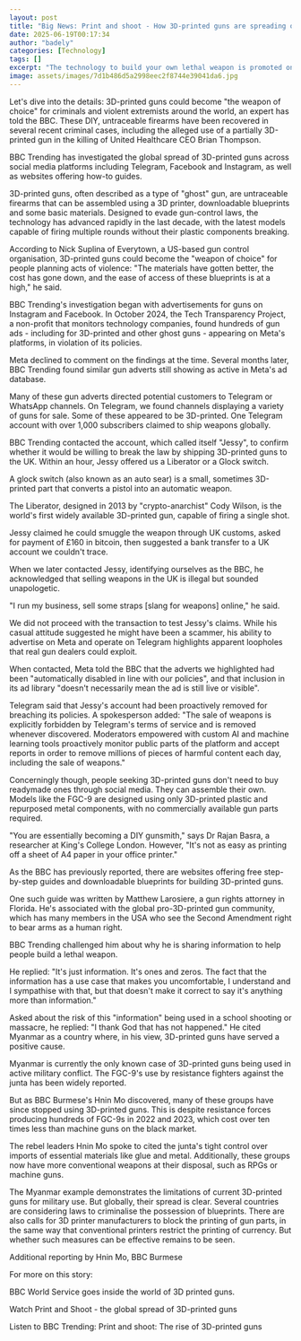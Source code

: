 ```yaml
---
layout: post
title: "Big News: Print and shoot - How 3D-printed guns are spreading online"
date: 2025-06-19T00:17:34
author: "badely"
categories: [Technology]
tags: []
excerpt: "The technology to build your own lethal weapon is promoted on social media"
image: assets/images/7d1b486d5a2998eec2f8744e39041da6.jpg
---
```


Let's dive into the details: 3D-printed guns could become "the weapon of choice" for criminals and violent extremists around the world, an expert has told the BBC. These DIY, untraceable firearms have been recovered in several recent criminal cases, including the alleged use of a partially 3D-printed gun in the killing of United Healthcare CEO Brian Thompson.

BBC Trending has investigated the global spread of 3D-printed guns across social media platforms including Telegram, Facebook and Instagram, as well as websites offering how-to guides.

3D-printed guns, often described as a type of "ghost" gun, are untraceable firearms that can be assembled using a 3D printer, downloadable blueprints and some basic materials. Designed to evade gun-control laws, the technology has advanced rapidly in the last decade, with the latest models capable of firing multiple rounds without their plastic components breaking.

According to Nick Suplina of Everytown, a US-based gun control organisation, 3D-printed guns could become the "weapon of choice" for people planning acts of violence: "The materials have gotten better, the cost has gone down, and the ease of access of these blueprints is at a high," he said. 

BBC Trending's investigation began with advertisements for guns on Instagram and Facebook. In October 2024, the Tech Transparency Project, a non-profit that monitors technology companies, found hundreds of gun ads - including for 3D-printed and other ghost guns - appearing on Meta's platforms, in violation of its policies.

Meta declined to comment on the findings at the time. Several months later, BBC Trending found similar gun adverts still showing as active in Meta's ad database.

Many of these gun adverts directed potential customers to Telegram or WhatsApp channels. On Telegram, we found channels displaying a variety of guns for sale. Some of these appeared to be 3D-printed. One Telegram account with over 1,000 subscribers claimed to ship weapons globally.

BBC Trending contacted the account, which called itself "Jessy", to confirm whether it would be willing to break the law by shipping 3D-printed guns to the UK. Within an hour, Jessy offered us a Liberator or a Glock switch.

A glock switch (also known as an auto sear) is a small, sometimes 3D-printed part that converts a pistol into an automatic weapon.

The Liberator, designed in 2013 by "crypto-anarchist" Cody Wilson, is the world's first widely available 3D-printed gun, capable of firing a single shot.

Jessy claimed he could smuggle the weapon through UK customs, asked for payment of £160 in bitcoin, then suggested a bank transfer to a UK account we couldn't trace.

When we later contacted Jessy, identifying ourselves as the BBC, he acknowledged that selling weapons in the UK is illegal but sounded unapologetic.

"I run my business, sell some straps [slang for weapons] online," he said.

We did not proceed with the transaction to test Jessy's claims. While his casual attitude suggested he might have been a scammer, his ability to advertise on Meta and operate on Telegram highlights apparent loopholes that real gun dealers could exploit.

When contacted, Meta told the BBC that the adverts we highlighted had been "automatically disabled in line with our policies", and that inclusion in its ad library "doesn't necessarily mean the ad is still live or visible".

Telegram said that Jessy's account had been proactively removed for breaching its policies. A spokesperson added: "The sale of weapons is explicitly forbidden by Telegram's terms of service and is removed whenever discovered. Moderators empowered with custom AI and machine learning tools proactively monitor public parts of the platform and accept reports in order to remove millions of pieces of harmful content each day, including the sale of weapons."

Concerningly though, people seeking 3D-printed guns don't need to buy readymade ones through social media. They can assemble their own. Models like the FGC-9 are designed using only 3D-printed plastic and repurposed metal components, with no commercially available gun parts required.

"You are essentially becoming a DIY gunsmith," says Dr Rajan Basra, a researcher at King's College London. However, "It's not as easy as printing off a sheet of A4 paper in your office printer."

As the BBC has previously reported, there are websites offering free step-by-step guides and downloadable blueprints for building 3D-printed guns.

One such guide was written by Matthew Larosiere, a gun rights attorney in Florida. He's associated with the global pro-3D-printed gun community, which has many members in the USA who see the Second Amendment right to bear arms as a human right.

BBC Trending challenged him about why he is sharing information to help people build a lethal weapon.

He replied: "It's just information. It's ones and zeros. The fact that the information has a use case that makes you uncomfortable, I understand and I sympathise with that, but that doesn't make it correct to say it's anything more than information."

Asked about the risk of this "information" being used in a school shooting or massacre, he replied: "I thank God that has not happened." He cited Myanmar as a country where, in his view, 3D-printed guns have served a positive cause.

Myanmar is currently the only known case of 3D-printed guns being used in active military conflict. The FGC-9's use by resistance fighters against the junta has been widely reported.

But as BBC Burmese's Hnin Mo discovered, many of these groups have since stopped using 3D-printed guns. This is despite resistance forces producing hundreds of FGC-9s in 2022 and 2023, which cost over ten times less than machine guns on the black market.

The rebel leaders Hnin Mo spoke to cited the junta's tight control over imports of essential materials like glue and metal. Additionally, these groups now have more conventional weapons at their disposal, such as RPGs or machine guns.

The Myanmar example demonstrates the limitations of current 3D-printed guns for military use. But globally, their spread is clear. Several countries are considering laws to criminalise the possession of blueprints. There are also calls for 3D printer manufacturers to block the printing of gun parts, in the same way that conventional printers restrict the printing of currency. But whether such measures can be effective remains to be seen.

Additional reporting by Hnin Mo, BBC Burmese

For more on this story:

BBC World Service goes inside the world of 3D printed guns.

Watch Print and Shoot - the global spread of 3D-printed guns

Listen to BBC Trending: Print and shoot: The rise of 3D-printed guns


